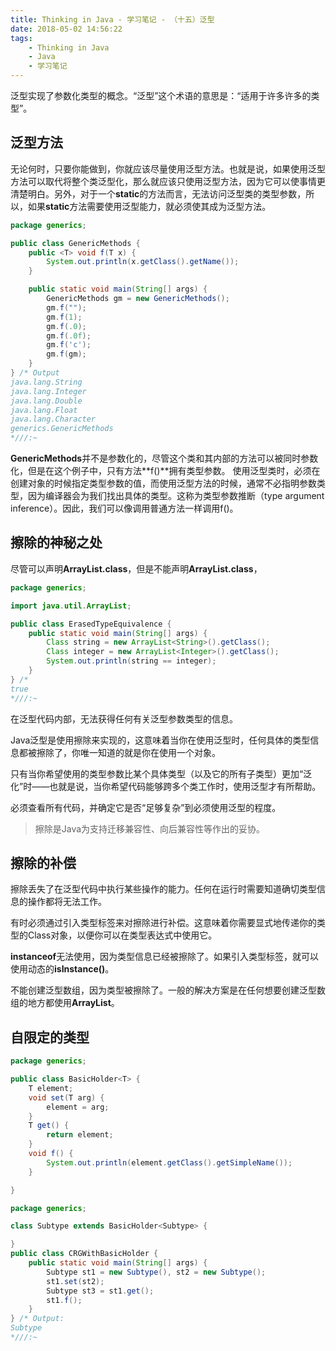 ```yaml
---
title: Thinking in Java - 学习笔记 - （十五）泛型
date: 2018-05-02 14:56:22
tags:
	- Thinking in Java
	- Java
	- 学习笔记
---
```


泛型实现了<font face='kaiti'>参数化类型</font>的概念。“泛型”这个术语的意思是：“适用于许多许多的类型”。


泛型方法
---

无论何时，只要你能做到，你就应该尽量使用泛型方法。也就是说，如果使用泛型方法可以取代将整个类泛型化，那么就应该只使用泛型方法，因为它可以使事情更清楚明白。另外，对于一个**static**的方法而言，无法访问泛型类的类型参数，所以，如果**static**方法需要使用泛型能力，就必须使其成为泛型方法。

<!-- more -->

``` java
package generics;

public class GenericMethods {
    public <T> void f(T x) {
        System.out.println(x.getClass().getName());
    }

    public static void main(String[] args) {
        GenericMethods gm = new GenericMethods();
        gm.f("");
        gm.f(1);
        gm.f(.0);
        gm.f(.0f);
        gm.f('c');
        gm.f(gm);
    }
} /* Output
java.lang.String
java.lang.Integer
java.lang.Double
java.lang.Float
java.lang.Character
generics.GenericMethods
*///:~
```

**GenericMethods**并不是参数化的，尽管这个类和其内部的方法可以被同时参数化，但是在这个例子中，只有方法**f()**拥有类型参数。
使用泛型类时，必须在创建对象的时候指定类型参数的值，而使用泛型方法的时候，通常不必指明参数类型，因为编译器会为我们找出具体的类型。这称为<font face='kaiti'>类型参数推断</font>（type argument inference）。因此，我们可以像调用普通方法一样调用f()。

擦除的神秘之处
--

尽管可以声明**ArrayList.class**，但是不能声明**ArrayList<Integer>.class**，

``` java
package generics;

import java.util.ArrayList;

public class ErasedTypeEquivalence {
    public static void main(String[] args) {
        Class string = new ArrayList<String>().getClass();
        Class integer = new ArrayList<Integer>().getClass();
        System.out.println(string == integer);
    }
} /*
true
*///:~
```
<font face='kaiti'>在泛型代码内部，无法获得任何有关泛型参数类型的信息。</font>

Java泛型是使用擦除来实现的，这意味着当你在使用泛型时，任何具体的类型信息都被擦除了，你唯一知道的就是你在使用一个对象。

只有当你希望使用的类型参数比某个具体类型（以及它的所有子类型）更加“泛化”时——也就是说，当你希望代码能够跨多个类工作时，使用泛型才有所帮助。

必须查看所有代码，并确定它是否“足够复杂”到必须使用泛型的程度。

> 擦除是Java为支持迁移兼容性、向后兼容性等作出的妥协。

擦除的补偿
--

擦除丢失了在泛型代码中执行某些操作的能力。任何在运行时需要知道确切类型信息的操作都将无法工作。

有时必须通过引入类型标签来对擦除进行补偿。这意味着你需要显式地传递你的类型的Class对象，以便你可以在类型表达式中使用它。

**instanceof**无法使用，因为类型信息已经被擦除了。如果引入类型标签，就可以使用动态的**isInstance()**。

不能创建泛型数组，因为类型被擦除了。一般的解决方案是在任何想要创建泛型数组的地方都使用**ArrayList**。

自限定的类型
---

``` java
package generics;

public class BasicHolder<T> {
    T element;
    void set(T arg) {
        element = arg;
    }
    T get() {
        return element;
    }
    void f() {
        System.out.println(element.getClass().getSimpleName());
    }

}

```

``` java
package generics;

class Subtype extends BasicHolder<Subtype> {

}
public class CRGWithBasicHolder {
    public static void main(String[] args) {
        Subtype st1 = new Subtype(), st2 = new Subtype();
        st1.set(st2);
        Subtype st3 = st1.get();
        st1.f();
    }
} /* Output:
Subtype
*///:~
```
